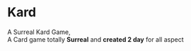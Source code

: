 # Kard
A Surreal Kard Game,  
A Card game totally __Surreal__ and __created 2 day__ for all aspect


